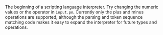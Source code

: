 The beginning of a scripting language interpreter.
Try changing the numeric values or the operator in `input.pn`.
Currently only the plus and minus operations are supported, although the parsing and token sequence matching
code makes it easy to expand the interpreter for future types and operations.